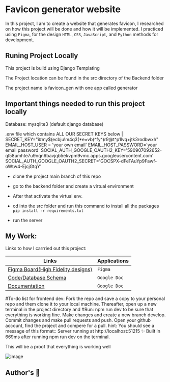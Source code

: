 # Favicon generator website

In this project, I am to create a website that generates favicon, I researched on how this project will be done and how it will be implemented. I practiced using `Figma`, for the design  `HTML`, `CSS`, `JavaScript`, and `Python` methods for development.


## Runing Project Locally

This project is build using Django Templating

The Project location can be found in the src directory of the Backend folder

The project name is favicon_gen with one app called generator


## Important things needed to run this project locally

Database: mysqlite3 (default django database)

.env file which contains ALL OUR SECRET KEYS below | 
SECRET_KEY="i#my$(ecbju!m4q3(*e=vb(^fy^)r9@t^p1lvq+jtk3rodbwxh"
EMAIL_HOST_USER = 'your own email'
EMAIL_HOST_PASSWORD='your email password'
SOCIAL_AUTH_GOOGLE_OAUTH2_KEY='590907092652-ql58umhte7u9nqn6bavjqb5ekvpm9vmc.apps.googleusercontent.com'
SOCIAL_AUTH_GOOGLE_OAUTH2_SECRET='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'



 - clone the project main branch of this repo
 - go to the backend folder and create a virtual environment
 - After that activate the virtual env. 
 - cd into the src folder and run this command to install all the packages
 `pip install -r requirements.txt`

 - run the server










## My Work:

Links to how I carrried out this project:

| Links                           | Applications                                                                                               |
| ------------------------------ | -------------------------------------------------------------------------------------------------------- |
|  <a href="https://https://www.figma.com/file/WyCG9F15WkEUj2BNzs6N7i/Favicon-Generator-Website?node-id=0%3A1">Figma Board(High Fidelity designs)</a> | `Figma` 
|  <a href="https://docs.google.com/document/d/1jYRDjfemjcdwbSf-1EUHfGZfJd5w4qwP_8_4cwW6_eQ/edit?usp=sharing" target="_blank">Code/Database Schema </a>         | `Google Doc`
|  <a href="https://docs.google.com/document/d/1h7ol75ae1TyfFx5nAH65R7BK88G9XE1cAjl5Egf4zXs/edit?usp=sharing" target="_blank">Documentation </a>         | `Google Doc`

#To-do list for frontend dev: Fork the repo and save a copy to your personal repo and them clone it to your local machine. Thereafter, open up a new terminal in the project directory and #Run: npm run dev to be sure that everything is working fine. Make changes and create a new branch develop. Commit changes and make  pull requests and push. Open your github account, find the project and compere for a pull.
hint: You should see a message of this format:: Server running at http://localhost:51215 ✨ Built in 669ms after running npm run dev on the terminal. 

This will be a proof that everything is working well

![image](https://user-images.githubusercontent.com/52868184/182035776-71176e0c-014d-44c3-acb9-40ba6efc1a9e.png)



## Author's :page_with_curl:
